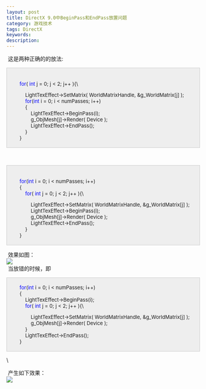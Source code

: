 ```yaml
---
layout: post
title: DirectX 9.0中BeginPass和EndPass放置问题
category: 游戏技术
tags: DirectX
keywords: 
description: 
---
```


 这是两种正确的的放法:

<div
style="border-bottom:#cccccc 1px solid;border-left:#cccccc 1px solid;padding-bottom:4px;background-color:#eeeeee;padding-left:4px;width:98%;padding-right:5px;font-size:13px;word-break:break-all;border-top:#cccccc 1px solid;border-right:#cccccc 1px solid;padding-top:4px;">

\
         <span style="color:#0000ff;">for</span>( <span
style="color:#0000ff;">int</span> j = 0; j \< 2; j++ ){\

            LightTexEffect-\>SetMatrix( WorldMatrixHandle, &g\_WorldMatrix[j] );\
             <span style="color:#0000ff;">for</span>(<span
style="color:#0000ff;">int</span> i = 0; i \< numPasses; i++)\
             {\
                 LightTexEffect-\>BeginPass(i);\
                 g\_ObjMesh[j]-\>Render( Device );\
                 LightTexEffect-\>EndPass();\
             }\
         }

</div>

 

<div
style="border-bottom:#cccccc 1px solid;border-left:#cccccc 1px solid;padding-bottom:4px;background-color:#eeeeee;padding-left:4px;width:98%;padding-right:5px;font-size:13px;word-break:break-all;border-top:#cccccc 1px solid;border-right:#cccccc 1px solid;padding-top:4px;">

\
         <span style="color:#0000ff;">for</span>(<span
style="color:#0000ff;">int</span> i = 0; i \< numPasses; i++)\
         {\
             <span style="color:#0000ff;">for</span>( <span
style="color:#0000ff;">int</span> j = 0; j \< 2; j++ ){\

                LightTexEffect-\>SetMatrix( WorldMatrixHandle, &g\_WorldMatrix[j] );\
                 LightTexEffect-\>BeginPass(i);\
                 g\_ObjMesh[j]-\>Render( Device );\
                 LightTexEffect-\>EndPass();\
             }\
         }

</div>

 效果如图：\
 ![](http://files.note.sdo.com/XbPJ4~kcOSW2wE00Q002R1)\
  当放错的时候，即

<div
style="border-bottom:#cccccc 1px solid;border-left:#cccccc 1px solid;padding-bottom:4px;background-color:#eeeeee;padding-left:4px;width:98%;padding-right:5px;font-size:13px;word-break:break-all;border-top:#cccccc 1px solid;border-right:#cccccc 1px solid;padding-top:4px;">

        <span style="color:#0000ff;">for</span>(<span
style="color:#0000ff;">int</span> i = 0; i \< numPasses; i++)\
         {\
             LightTexEffect-\>BeginPass(i);\
             <span style="color:#0000ff;">for</span>( <span
style="color:#0000ff;">int</span> j = 0; j \< 2; j++ ){\

                LightTexEffect-\>SetMatrix( WorldMatrixHandle, &g\_WorldMatrix[j] );\
                 g\_ObjMesh[j]-\>Render( Device );\
             }\
             LightTexEffect-\>EndPass();\
         }

</div>

\

 产生如下效果：\
 ![](http://files.note.sdo.com/XbPJ4~kcOSW2wE00Q002Q-)

 

 







